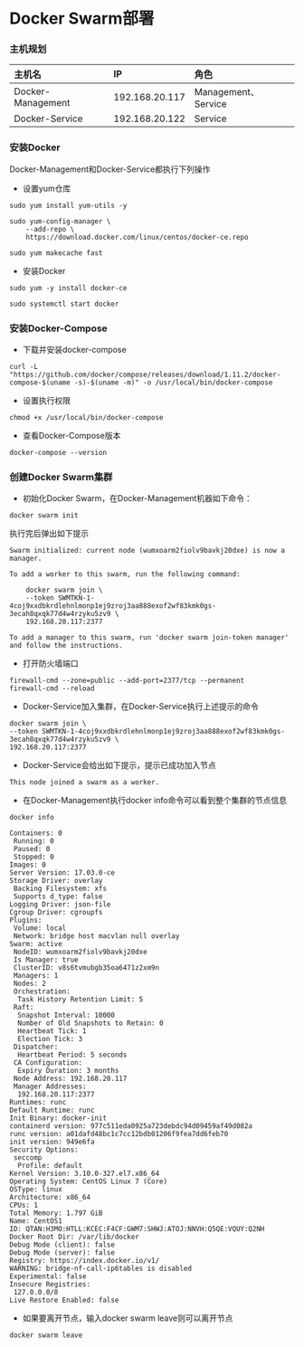 # Docker Swarm部署

### 主机规划

| 主机名 | IP | 角色 |
| :--- | :--- | :--- |
| Docker-Management | 192.168.20.117 | Management、Service |
| Docker-Service | 192.168.20.122 | Service |

### 安装Docker

Docker-Management和Docker-Service都执行下列操作

* 设置yum仓库

```
sudo yum install yum-utils -y
```

```
sudo yum-config-manager \
    --add-repo \
    https://download.docker.com/linux/centos/docker-ce.repo
```

```
sudo yum makecache fast
```

* 安装Docker

```
sudo yum -y install docker-ce
```

```
sudo systemctl start docker
```

### 安装Docker-Compose

* 下载并安装docker-compose

```
curl -L "https://github.com/docker/compose/releases/download/1.11.2/docker-compose-$(uname -s)-$(uname -m)" -o /usr/local/bin/docker-compose
```

* 设置执行权限

```
chmod +x /usr/local/bin/docker-compose
```

* 查看Docker-Compose版本

```
docker-compose --version
```

### 创建Docker Swarm集群

* 初始化Docker Swarm，在Docker-Management机器如下命令：

```
docker swarm init
```

执行完后弹出如下提示

```
Swarm initialized: current node (wumxoarm2fiolv9bavkj20dxe) is now a manager.

To add a worker to this swarm, run the following command:

    docker swarm join \
    --token SWMTKN-1-4coj9xxdbkrdlehnlmonp1ej9zroj3aa888exof2wf83kmk0gs-3ecah8qxqk77d4w4rzyku5zv9 \
    192.168.20.117:2377

To add a manager to this swarm, run 'docker swarm join-token manager' and follow the instructions.
```

* 打开防火墙端口

```
firewall-cmd --zone=public --add-port=2377/tcp --permanent
firewall-cmd --reload
```

* Docker-Service加入集群，在Docker-Service执行上述提示的命令

```
docker swarm join \
--token SWMTKN-1-4coj9xxdbkrdlehnlmonp1ej9zroj3aa888exof2wf83kmk0gs-3ecah8qxqk77d4w4rzyku5zv9 \
192.168.20.117:2377
```

* Docker-Service会给出如下提示，提示已成功加入节点

```
This node joined a swarm as a worker.
```

* 在Docker-Management执行docker info命令可以看到整个集群的节点信息

```
docker info
```

```
Containers: 0
 Running: 0
 Paused: 0
 Stopped: 0
Images: 0
Server Version: 17.03.0-ce
Storage Driver: overlay
 Backing Filesystem: xfs
 Supports d_type: false
Logging Driver: json-file
Cgroup Driver: cgroupfs
Plugins: 
 Volume: local
 Network: bridge host macvlan null overlay
Swarm: active
 NodeID: wumxoarm2fiolv9bavkj20dxe
 Is Manager: true
 ClusterID: v8s6tvmubgb35oa6471z2xm9n
 Managers: 1
 Nodes: 2
 Orchestration:
  Task History Retention Limit: 5
 Raft:
  Snapshot Interval: 10000
  Number of Old Snapshots to Retain: 0
  Heartbeat Tick: 1
  Election Tick: 3
 Dispatcher:
  Heartbeat Period: 5 seconds
 CA Configuration:
  Expiry Duration: 3 months
 Node Address: 192.168.20.117
 Manager Addresses:
  192.168.20.117:2377
Runtimes: runc
Default Runtime: runc
Init Binary: docker-init
containerd version: 977c511eda0925a723debdc94d09459af49d082a
runc version: a01dafd48bc1c7cc12bdb01206f9fea7dd6feb70
init version: 949e6fa
Security Options:
 seccomp
  Profile: default
Kernel Version: 3.10.0-327.el7.x86_64
Operating System: CentOS Linux 7 (Core)
OSType: linux
Architecture: x86_64
CPUs: 1
Total Memory: 1.797 GiB
Name: CentOS1
ID: QTAN:H3MO:HTLL:KCEC:F4CF:GWM7:SHWJ:ATOJ:NNVH:Q5QE:VQUY:Q2NH
Docker Root Dir: /var/lib/docker
Debug Mode (client): false
Debug Mode (server): false
Registry: https://index.docker.io/v1/
WARNING: bridge-nf-call-ip6tables is disabled
Experimental: false
Insecure Registries:
 127.0.0.0/8
Live Restore Enabled: false
```

* 如果要离开节点，输入docker swarm leave则可以离开节点

```
docker swarm leave
```



